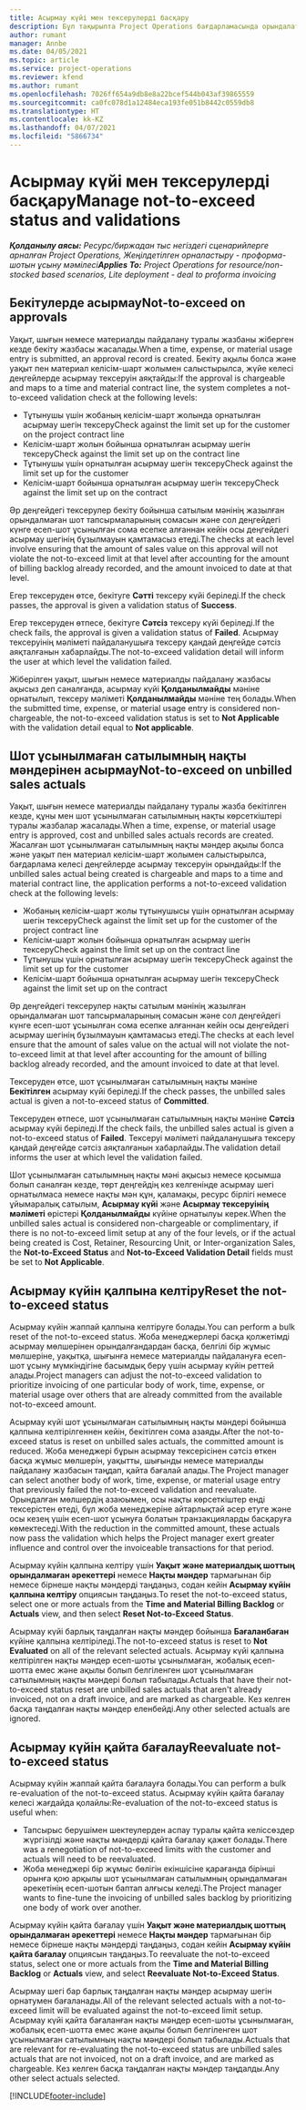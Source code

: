 ```yaml
---
title: Асырмау күйі мен тексерулерді басқару
description: Бұл тақырыпта Project Operations бағдарламасында орындалатын асырмау шегі тексерулері туралы ақпарат берілген.
author: rumant
manager: Annbe
ms.date: 04/05/2021
ms.topic: article
ms.service: project-operations
ms.reviewer: kfend
ms.author: rumant
ms.openlocfilehash: 7026ff654a9db8e8a22bcef544b043af39865559
ms.sourcegitcommit: ca0fc078d1a12484eca193fe051b8442c0559db8
ms.translationtype: HT
ms.contentlocale: kk-KZ
ms.lasthandoff: 04/07/2021
ms.locfileid: "5866734"
---
```

# <a name="manage-not-to-exceed-status-and-validations"></a><span data-ttu-id="6e00f-103">Асырмау күйі мен тексерулерді басқару</span><span class="sxs-lookup"><span data-stu-id="6e00f-103">Manage not-to-exceed status and validations</span></span> 

<span data-ttu-id="6e00f-104">_**Қолданылу аясы:** Ресурс/биржадан тыс негіздегі сценарийлерге арналған Project Operations, Жеңілдетілген орналастыру - проформа-шотын ұсыну мәмілесі_</span><span class="sxs-lookup"><span data-stu-id="6e00f-104">_**Applies To:** Project Operations for resource/non-stocked based scenarios, Lite deployment - deal to proforma invoicing_</span></span>

## <a name="not-to-exceed-on-approvals"></a><span data-ttu-id="6e00f-105">Бекітулерде асырмау</span><span class="sxs-lookup"><span data-stu-id="6e00f-105">Not-to-exceed on approvals</span></span>

<span data-ttu-id="6e00f-106">Уақыт, шығын немесе материалды пайдалану туралы жазбаны жіберген кезде бекіту жазбасы жасалады.</span><span class="sxs-lookup"><span data-stu-id="6e00f-106">When a time, expense, or material usage entry is submitted, an approval record is created.</span></span> <span data-ttu-id="6e00f-107">Бекіту ақылы болса және уақыт пен материал келісім-шарт жолымен салыстырылса, жүйе келесі деңгейлерде асырмау тексеруін аяқтайды:</span><span class="sxs-lookup"><span data-stu-id="6e00f-107">If the approval is chargeable and maps to a time and material contract line, the system completes a not-to-exceed validation check at the following levels:</span></span>

  - <span data-ttu-id="6e00f-108">Тұтынушы үшін жобаның келісім-шарт жолында орнатылған асырмау шегін тексеру</span><span class="sxs-lookup"><span data-stu-id="6e00f-108">Check against the limit set up for the customer on the project contract line</span></span>
  - <span data-ttu-id="6e00f-109">Келісім-шарт жолын бойынша орнатылған асырмау шегін тексеру</span><span class="sxs-lookup"><span data-stu-id="6e00f-109">Check against the limit set up on the contract line</span></span>
  - <span data-ttu-id="6e00f-110">Тұтынушы үшін орнатылған асырмау шегін тексеру</span><span class="sxs-lookup"><span data-stu-id="6e00f-110">Check against the limit set up for the customer</span></span>
  - <span data-ttu-id="6e00f-111">Келісім-шарт бойынша орнатылған асырмау шегін тексеру</span><span class="sxs-lookup"><span data-stu-id="6e00f-111">Check against the limit set up on the contract</span></span>

<span data-ttu-id="6e00f-112">Әр деңгейдегі тексерулер бекіту бойынша сатылым мәнінің жазылған орындалмаған шот тапсырмаларының сомасын және сол деңгейдегі күнге есеп-шот ұсынылған сома есепке алғаннан кейін осы деңгейдегі асырмау шегінің бұзылмауын қамтамасыз етеді.</span><span class="sxs-lookup"><span data-stu-id="6e00f-112">The checks at each level involve ensuring that the amount of sales value on this approval will not violate the not-to-exceed limit at that level after accounting for the amount of billing backlog already recorded, and the amount invoiced to date at that level.</span></span>

<span data-ttu-id="6e00f-113">Егер тексеруден өтсе, бекітуге **Сәтті** тексеру күйі беріледі.</span><span class="sxs-lookup"><span data-stu-id="6e00f-113">If the check passes, the approval is given a validation status of **Success**.</span></span>

<span data-ttu-id="6e00f-114">Егер тексеруден өтпесе, бекітуге **Сәтсіз** тексеру күйі беріледі.</span><span class="sxs-lookup"><span data-stu-id="6e00f-114">If the check fails, the approval is given a validation status of **Failed**.</span></span> <span data-ttu-id="6e00f-115">Асырмау тексеруінің мәліметі пайдаланушыға тексеру қандай деңгейде сәтсіз аяқталғанын хабарлайды.</span><span class="sxs-lookup"><span data-stu-id="6e00f-115">The not-to-exceed validation detail will inform the user at which level the validation failed.</span></span>

<span data-ttu-id="6e00f-116">Жіберілген уақыт, шығын немесе материалды пайдалану жазбасы ақысыз деп саналғанда, асырмау күйі **Қолданылмайды** мәніне орнатылып, тексеру мәліметі **Қолданылмайды** мәніне тең болады.</span><span class="sxs-lookup"><span data-stu-id="6e00f-116">When the submitted time, expense, or material usage entry is considered non-chargeable, the not-to-exceed validation status is set to **Not Applicable** with the validation detail equal to **Not applicable**.</span></span>

## <a name="not-to-exceed-on-unbilled-sales-actuals"></a><span data-ttu-id="6e00f-117">Шот ұсынылмаған сатылымның нақты мәндерінен асырмау</span><span class="sxs-lookup"><span data-stu-id="6e00f-117">Not-to-exceed on unbilled sales actuals</span></span>

<span data-ttu-id="6e00f-118">Уақыт, шығын немесе материалды пайдалану туралы жазба бекітілген кезде, құны мен  шот ұсынылмаған сатылымның нақты көрсеткіштері туралы жазбалар жасалады.</span><span class="sxs-lookup"><span data-stu-id="6e00f-118">When a time, expense, or material usage entry is approved, cost and unbilled sales actuals records are created.</span></span> <span data-ttu-id="6e00f-119">Жасалған шот ұсынылмаған сатылымның нақты мәндер ақылы болса және уақыт пен материал келісім-шарт жолымен салыстырылса, бағдарлама келесі деңгейлерде асырмау тексеруін орындайды:</span><span class="sxs-lookup"><span data-stu-id="6e00f-119">If the unbilled sales actual being created is chargeable and maps to a time and material contract line, the application performs a not-to-exceed validation check at the following levels:</span></span>

  - <span data-ttu-id="6e00f-120">Жобаның келісім-шарт жолы тұтынушысы үшін орнатылған асырмау шегін тексеру</span><span class="sxs-lookup"><span data-stu-id="6e00f-120">Check against the limit set up for the customer of the project contract line</span></span>
  - <span data-ttu-id="6e00f-121">Келісім-шарт жолын бойынша орнатылған асырмау шегін тексеру</span><span class="sxs-lookup"><span data-stu-id="6e00f-121">Check against the limit set up on the contract line</span></span>
  - <span data-ttu-id="6e00f-122">Тұтынушы үшін орнатылған асырмау шегін тексеру</span><span class="sxs-lookup"><span data-stu-id="6e00f-122">Check against the limit set up for the customer</span></span>
  - <span data-ttu-id="6e00f-123">Келісім-шарт бойынша орнатылған асырмау шегін тексеру</span><span class="sxs-lookup"><span data-stu-id="6e00f-123">Check against the limit set up on the contract</span></span>

<span data-ttu-id="6e00f-124">Әр деңгейдегі тексерулер нақты сатылым мәнінің жазылған орындалмаған шот тапсырмаларының сомасын және сол деңгейдегі күнге есеп-шот ұсынылған сома есепке алғаннан кейін осы деңгейдегі асырмау шегінің бұзылмауын қамтамасыз етеді.</span><span class="sxs-lookup"><span data-stu-id="6e00f-124">The checks at each level ensure that the amount of sales value on the actual will not violate the not-to-exceed limit at that level after accounting for the amount of billing backlog already recorded, and the amount invoiced to date at that level.</span></span>

<span data-ttu-id="6e00f-125">Тексеруден өтсе, шот ұсынылмаған сатылымның нақты мәніне **Бекітілген** асырмау күйі беріледі.</span><span class="sxs-lookup"><span data-stu-id="6e00f-125">If the check passes, the unbilled sales actual is given a not-to-exceed status of **Committed**.</span></span>

<span data-ttu-id="6e00f-126">Тексеруден өтпесе, шот ұсынылмаған сатылымның нақты мәніне **Сәтсіз** асырмау күйі беріледі.</span><span class="sxs-lookup"><span data-stu-id="6e00f-126">If the check fails, the unbilled sales actual is given a not-to-exceed status of **Failed**.</span></span> <span data-ttu-id="6e00f-127">Тексеруі мәліметі пайдаланушыға тексеру қандай деңгейде сәтсіз аяқталғанын хабарлайды.</span><span class="sxs-lookup"><span data-stu-id="6e00f-127">The validation detail informs the user at which level the validation failed.</span></span>

<span data-ttu-id="6e00f-128">Шот ұсынылмаған сатылымның нақты мәні ақысыз немесе қосымша болып саналған кезде, төрт деңгейдің кез келгенінде асырмау шегі орнатылмаса немесе нақты мән құн, қаламақы, ресурс бірлігі немесе ұйымаралық сатылым, **Асырмау күйі** және **Асырмау тексеруінің мәліметі** өрістері **Қолданылмайды** күйіне орнатылуы керек.</span><span class="sxs-lookup"><span data-stu-id="6e00f-128">When the unbilled sales actual is considered non-chargeable or complimentary, if there is no not-to-exceed limit setup at any of the four levels, or if the actual being created is Cost, Retainer, Resourcing Unit, or Inter-organization Sales, the **Not-to-Exceed Status** and **Not-to-Exceed Validation Detail** fields must be set to **Not Applicable**.</span></span>

## <a name="reset-the-not-to-exceed-status"></a><span data-ttu-id="6e00f-129">Асырмау күйін қалпына келтіру</span><span class="sxs-lookup"><span data-stu-id="6e00f-129">Reset the not-to-exceed status</span></span>

<span data-ttu-id="6e00f-130">Асырмау күйін жаппай қалпына келтіруге болады.</span><span class="sxs-lookup"><span data-stu-id="6e00f-130">You can perform a bulk reset of the not-to-exceed status.</span></span> <span data-ttu-id="6e00f-131">Жоба менеджерлері басқа қолжетімді асырмау мөлшерінен орындалғандардан басқа, белгілі бір жұмыс мөлшеріне, уақытқа, шығынға немесе материалды пайдалануға есеп-шот ұсыну мүмкіндігіне басымдық беру үшін асырмау күйін реттей алады.</span><span class="sxs-lookup"><span data-stu-id="6e00f-131">Project managers can adjust the not-to-exceed validation to prioritize invoicing of one particular body of work, time, expense, or material usage over others that are already committed from the available not-to-exceed amount.</span></span>

<span data-ttu-id="6e00f-132">Асырмау күйі шот ұсынылмаған сатылымның нақты мәндері бойынша қалпына келтірілгеннен кейін, бекітілген сома азаяды.</span><span class="sxs-lookup"><span data-stu-id="6e00f-132">After the not-to-exceed status is reset on unbilled sales actuals, the committed amount is reduced.</span></span> <span data-ttu-id="6e00f-133">Жоба менеджері бұрын асырмау тексерісінен сәтсіз өткен басқа жұмыс мөлшерін, уақытты, шығынды немесе материалды пайдалану жазбасын таңдап, қайта бағалай алады.</span><span class="sxs-lookup"><span data-stu-id="6e00f-133">The Project manager can select another body of work, time, expense, or material usage entry that previously failed the not-to-exceed validation and reevaluate.</span></span> <span data-ttu-id="6e00f-134">Орындалған мөлшердің азаюымен, осы нақты көрсеткіштер енді тексерістен өтеді, бұл жоба менеджеріне айтарлықтай әсер етуге және осы кезең үшін есеп-шот ұсынуға болатын транзакцияларды басқаруға көмектеседі.</span><span class="sxs-lookup"><span data-stu-id="6e00f-134">With the reduction in the committed amount, these actuals now pass the validation which helps the Project manager exert greater influence and control over the invoiceable transactions for that period.</span></span>

<span data-ttu-id="6e00f-135">Асырмау күйін қалпына келтіру үшін **Уақыт және материалдық шоттың орындалмаған әрекеттері** немесе **Нақты мәндер** тармағынан бір немесе бірнеше нақты мәндерді таңдаңыз, содан кейін **Асырмау күйін қалпына келтіру** опциясын таңдаңыз.</span><span class="sxs-lookup"><span data-stu-id="6e00f-135">To reset the not-to-exceed status, select one or more actuals from the **Time and Material Billing Backlog** or **Actuals** view, and then select **Reset Not-to-Exceed Status**.</span></span>

<span data-ttu-id="6e00f-136">Асырмау күйі барлық таңдалған нақты мәндер бойынша **Бағаланбаған** күйіне қалпына келтіріледі.</span><span class="sxs-lookup"><span data-stu-id="6e00f-136">The not-to-exceed status is reset to **Not Evaluated** on all of the relevant selected actuals.</span></span> <span data-ttu-id="6e00f-137">Асырмау күйі қалпына келтірілген нақты мәндер есеп-шоты ұсынылмаған, жобалық есеп-шотта емес және ақылы болып белгіленген шот ұсынылмаған сатылымның нақты мәндері болып табылады.</span><span class="sxs-lookup"><span data-stu-id="6e00f-137">Actuals that have their not-to-exceed status reset are unbilled sales actuals that aren't already invoiced, not on a draft invoice, and are marked as chargeable.</span></span> <span data-ttu-id="6e00f-138">Кез келген басқа таңдалған нақты мәндер еленбейді.</span><span class="sxs-lookup"><span data-stu-id="6e00f-138">Any other selected actuals are ignored.</span></span>

## <a name="reevaluate-not-to-exceed-status"></a><span data-ttu-id="6e00f-139">Асырмау күйін қайта бағалау</span><span class="sxs-lookup"><span data-stu-id="6e00f-139">Reevaluate not-to-exceed status</span></span>

<span data-ttu-id="6e00f-140">Асырмау күйін жаппай қайта бағалауға болады.</span><span class="sxs-lookup"><span data-stu-id="6e00f-140">You can perform a bulk re-evaluation of the not-to-exceed status.</span></span> <span data-ttu-id="6e00f-141">Асырмау күйін қайта бағалау келесі жағдайда қолайлы:</span><span class="sxs-lookup"><span data-stu-id="6e00f-141">Re-evaluation of the not-to-exceed status is useful when:</span></span>

  - <span data-ttu-id="6e00f-142">Тапсырыс берушімен шектеулерден аспау туралы қайта келіссөздер жүргізілді және нақты мәндерді қайта бағалау қажет болады.</span><span class="sxs-lookup"><span data-stu-id="6e00f-142">There was a renegotiation of not-to-exceed limits with the customer and actuals will need to be reevaluated.</span></span>
  - <span data-ttu-id="6e00f-143">Жоба менеджері бір жұмыс бөлігін екіншісіне қарағанда бірінші орынға қою арқылы шот ұсынылмаған сатылымның орындалмаған әрекетінің есеп-шотын баптап алғысы келеді.</span><span class="sxs-lookup"><span data-stu-id="6e00f-143">The Project manager wants to fine-tune the invoicing of unbilled sales backlog by prioritizing one body of work over another.</span></span>

<span data-ttu-id="6e00f-144">Асырмау күйін қайта бағалау үшін **Уақыт және материалдық шоттың орындалмаған әрекеттері** немесе **Нақты мәндер** тармағынан бір немесе бірнеше нақты мәндерді таңдаңыз, содан кейін **Асырмау күйін қайта бағалау** опциясын таңдаңыз.</span><span class="sxs-lookup"><span data-stu-id="6e00f-144">To reevaluate the not-to-exceed status, select one or more actuals from the **Time and Material Billing Backlog** or **Actuals** view, and select **Reevaluate Not-to-Exceed Status**.</span></span>

<span data-ttu-id="6e00f-145">Асырмау шегі бар барлық таңдалған нақты мәндер асырмау шегін орнатумен бағаланады.</span><span class="sxs-lookup"><span data-stu-id="6e00f-145">All of the relevant selected actuals with a not-to-exceed limit will be evaluated against the not-to-exceed limit setup.</span></span> <span data-ttu-id="6e00f-146">Асырмау күйі қайта бағаланған нақты мәндер есеп-шоты ұсынылмаған, жобалық есеп-шотта емес және ақылы болып белгіленген шот ұсынылмаған сатылымның нақты мәндері болып табылады.</span><span class="sxs-lookup"><span data-stu-id="6e00f-146">Actuals that are relevant for re-evaluating the not-to-exceed status are unbilled sales actuals that are not invoiced, not on a draft invoice, and are marked as chargeable.</span></span> <span data-ttu-id="6e00f-147">Кез келген басқа таңдалған нақты мәндер таңдалды.</span><span class="sxs-lookup"><span data-stu-id="6e00f-147">Any other select actuals selected.</span></span>


[!INCLUDE[footer-include](../../includes/footer-banner.md)]
